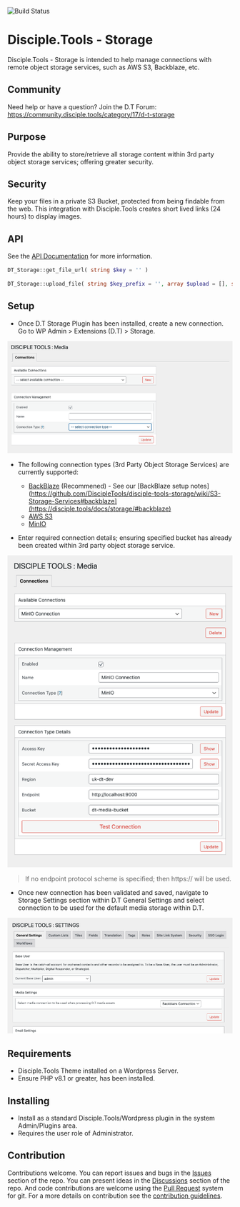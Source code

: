 ![Build Status](https://github.com/DiscipleTools/disciple-tools-storage/actions/workflows/ci.yml/badge.svg?branch=master)

# Disciple.Tools - Storage

Disciple.Tools - Storage is intended to help manage connections with remote object storage services, such as AWS S3, Backblaze, etc.

## Community

Need help or have a question? Join the D.T Forum: https://community.disciple.tools/category/17/d-t-storage

## Purpose

Provide the ability to store/retrieve all storage content within 3rd party object storage services; offering greater security.

## Security 
Keep your files in a private S3 Bucket, protected from being findable from the web. This integration with Disciple.Tools creates short lived links (24 hours) to display images.

## API

See the [API Documentation](https://github.com/DiscipleTools/disciple-tools-storage/wiki/API) for more information.
```php
DT_Storage::get_file_url( string $key = '' )
```
```php
DT_Storage::upload_file( string $key_prefix = '', array $upload = [], string $existing_key = '', array $args = [] )
```

## Setup

- Once D.T Storage Plugin has been installed, create a new connection. Go to WP Admin > Extensions (D.T) > Storage.

![1](/documentation/readme/imgs/1.png)

- The following connection types (3rd Party Object Storage Services) are currently supported:
  - [BackBlaze](https://www.backblaze.com/) (Recommened) - See our [BackBlaze setup notes](https://github.com/DiscipleTools/disciple-tools-storage/wiki/S3-Storage-Services#backblaze](https://disciple.tools/docs/storage/#backblaze)  
  - [AWS S3](https://aws.amazon.com/s3/)
  - [MinIO](https://min.io/)


- Enter required connection details; ensuring specified bucket has already been created within 3rd party object storage service.

![2](/documentation/readme/imgs/2.png)

> If no endpoint protocol scheme is specified; then https:// will be used.


- Once new connection has been validated and saved, navigate to Storage Settings section within D.T General Settings and select connection to be used for the default media storage within D.T.

![6](/documentation/readme/imgs/6.png)


## Requirements

- Disciple.Tools Theme installed on a Wordpress Server.
- Ensure PHP v8.1 or greater, has been installed.

## Installing

- Install as a standard Disciple.Tools/Wordpress plugin in the system Admin/Plugins area.
- Requires the user role of Administrator.

## Contribution

Contributions welcome. You can report issues and bugs in the
[Issues](https://github.com/DiscipleTools/disciple-tools-storage/issues) section of the repo. You can present ideas
in the [Discussions](https://github.com/DiscipleTools/disciple-tools-storage/discussions) section of the repo. And
code contributions are welcome using the [Pull Request](https://github.com/DiscipleTools/disciple-tools-storage/pulls)
system for git. For a more details on contribution see the
[contribution guidelines](https://github.com/DiscipleTools/disciple-tools-storage/blob/master/CONTRIBUTING.md).
